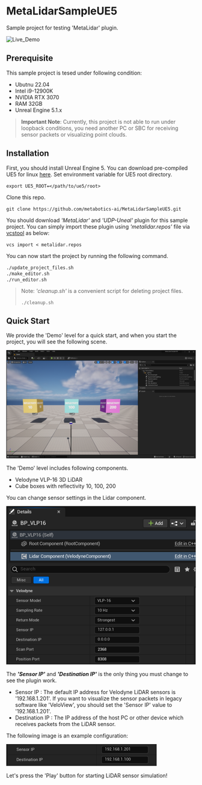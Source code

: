 # MetaLidarSampleUE5
Sample project for testing 'MetaLidar' plugin.

![Live_Demo](Images/demo_velodyne_live.gif)

## Prerequisite
This sample project is tesed under following condition:
- Ubutnu 22.04
- Intel i9-12900K
- NVIDIA RTX 3070
- RAM 32GB
- Unreal Engine 5.1.x

> **Important Note**: Currently, this project is not able to run under loopback conditions, you need another PC or SBC for receiving sensor packets or visualizing point clouds.

## Installation
First, you should install Unreal Engine 5. You can download pre-compiled UE5 for linux [here](https://www.unrealengine.com/en-US/linux). Set environment variable for UE5 root directory.
```
export UE5_ROOT=</path/to/ue5/root>
```
Clone this repo.
```
git clone https://github.com/metabotics-ai/MetaLidarSampleUE5.git
```
You should download *'MetaLidar'* and *'UDP-Uneal'* plugin for this sample project. You can simply import these plugin using *'metalidar.repos'* file via [vcstool](https://pypi.org/project/vcstool/) as below:
```
vcs import < metalidar.repos
```


You can now start the project by running the following command.
```
./update_project_files.sh
./make_editor.sh
./run_editor.sh
```
> Note: *'cleanup.sh'* is a convenient script for deleting project files.
> ```
> ./cleanup.sh
> ```

## Quick Start
We provide the 'Demo' level for a quick start, and when you start the project, you will see the following scene.

![Demo Level](Images/demo_level.png)

The 'Demo' level includes following components.
- Velodyne VLP-16 3D LiDAR
- Cube boxes with reflectivity 10, 100, 200

You can change sensor settings in the Lidar component.

![VelodyneConfiguration](Images/velodyne_component_default.png)

The ***'Sensor IP'*** and ***'Destination IP'*** is the only thing you must change to see the plugin work.
- Sensor IP : The default IP address for Velodyne LiDAR sensors is '192.168.1.201'. If you want to visualize the sensor packets in legacy software like 'VeloView', you should set the 'Sensor IP' value to '192.168.1.201'.
- Destination IP : The IP address of the host PC or other device which receives packets from the LiDAR sensor.

The following image is an example configuration:

![IP_Configure](Images/change_ip_value.png)

Let's press the 'Play' button for starting LiDAR sensor simulation!